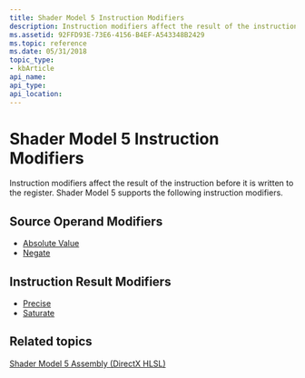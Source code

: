 ```yaml
---
title: Shader Model 5 Instruction Modifiers
description: Instruction modifiers affect the result of the instruction before it is written to the register. Shader Model 5 supports the following instruction modifiers.
ms.assetid: 92FFD93E-73E6-4156-B4EF-A543348B2429
ms.topic: reference
ms.date: 05/31/2018
topic_type: 
- kbArticle
api_name: 
api_type: 
api_location: 
---
```


# Shader Model 5 Instruction Modifiers

Instruction modifiers affect the result of the instruction before it is written to the register. Shader Model 5 supports the following instruction modifiers.

## Source Operand Modifiers

-   [Absolute Value](absolute-value.md)
-   [Negate](negate.md)

## Instruction Result Modifiers

-   [Precise](precise.md)
-   [Saturate](saturate.md)

## Related topics

<dl> <dt>

[Shader Model 5 Assembly (DirectX HLSL)](shader-model-5-assembly--directx-hlsl-.md)
</dt> </dl>

 

 




